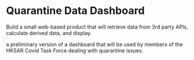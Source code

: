 # Quarantine Data Dashboard

Build a small web-based product that will retrieve data from 3rd party APIs, calculate derived data, and display.

a preliminary version of a dashboard that will be used by members of the HKSAR Covid Task Force dealing with quarantine issues.
